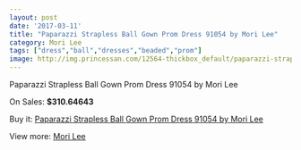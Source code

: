 ```yaml
---
layout: post
date: '2017-03-11'
title: "Paparazzi Strapless Ball Gown Prom Dress 91054 by Mori Lee"
category: Mori Lee
tags: ["dress","ball","dresses","beaded","prom"]
image: http://img.princessan.com/12564-thickbox_default/paparazzi-strapless-ball-gown-prom-dress-91054-by-mori-lee.jpg
---
```

Paparazzi Strapless Ball Gown Prom Dress 91054 by Mori Lee

On Sales: **$310.64643**
<a href="https://www.princessan.com/en/mori-lee/5947-paparazzi-strapless-ball-gown-prom-dress-91054-by-mori-lee.html"><amp-img layout="responsive" width="600" height="600" src="//img.princessan.com/12564-thickbox_default/paparazzi-strapless-ball-gown-prom-dress-91054-by-mori-lee.jpg" alt="Paparazzi Strapless Ball Gown Prom Dress 91054 by Mori Lee 0" /></a>
<a href="https://www.princessan.com/en/mori-lee/5947-paparazzi-strapless-ball-gown-prom-dress-91054-by-mori-lee.html"><amp-img layout="responsive" width="600" height="600" src="//img.princessan.com/12565-thickbox_default/paparazzi-strapless-ball-gown-prom-dress-91054-by-mori-lee.jpg" alt="Paparazzi Strapless Ball Gown Prom Dress 91054 by Mori Lee 1" /></a>

Buy it: [Paparazzi Strapless Ball Gown Prom Dress 91054 by Mori Lee](https://www.princessan.com/en/mori-lee/5947-paparazzi-strapless-ball-gown-prom-dress-91054-by-mori-lee.html "Paparazzi Strapless Ball Gown Prom Dress 91054 by Mori Lee")

View more: [Mori Lee](https://www.princessan.com/en/46-mori-lee "Mori Lee")